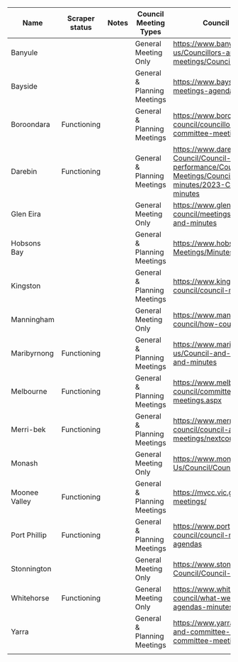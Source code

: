 |Name         |Scraper status|Notes|Council Meeting Types      |Council Meeting Agenda Page Link                                                                                                                                                                   |General Meeting Schedule Link                                                                                               |Slug         |FIELD8|
|-------------|--------------|-----|---------------------------|---------------------------------------------------------------------------------------------------------------------------------------------------------------------------------------------------|----------------------------------------------------------------------------------------------------------------------------|-------------|------|
|Banyule      |              |     |General Meeting Only       |https://www.banyule.vic.gov.au/About-us/Councillors-and-Council-meetings/Council-meetings/Council-meeting-agendas-and-minutes                                                                      |https://www.banyule.vic.gov.au/About-us/Councillors-and-Council-meetings/Council-meetings                                   |banyule      |      |
|Bayside      |              |     |General & Planning Meetings|https://www.bayside.vic.gov.au/council/council-meetings-agendas-and-minutes                                                                                                                        |https://www.bayside.vic.gov.au/council/council-meetings-agendas-and-minutes                                                 |bayside      |      |
|Boroondara   | Functioning  |     |General & Planning Meetings|https://www.boroondara.vic.gov.au/about-council/councillors-and-meetings/council-and-committee-meetings                                                                                            |https://www.boroondara.vic.gov.au/about-council/councillors-and-meetings/council-and-committee-meetings/2023-meeting-dates  |boroondara   |      |
|Darebin      | Functioning  |     |General & Planning Meetings|https://www.darebin.vic.gov.au/About-Council/Council-structure-and-performance/Council-and-Committee-Meetings/Council-meetings/Meeting-agendas-and-minutes/2023-Council-meeting-agendas-and-minutes|https://www.darebin.vic.gov.au/councilmeetings                                                                              |darebin      |      |
|Glen Eira    |              |     |General Meeting Only       |https://www.gleneira.vic.gov.au/about-council/meetings-and-agendas/council-agendas-and-minutes                                                                                                     |https://www.gleneira.vic.gov.au/about-council/meetings-and-agendas/council-meeting-information                              |glen_eira    |      |
|Hobsons Bay  |              |     |General & Planning Meetings|https://www.hobsonsbay.vic.gov.au/Council/Council-Meetings/Minutes-and-Agendas                                                                                                                     |https://www.hobsonsbay.vic.gov.au/Council/Council-Meetings/Council-meeting-timetable                                        |hobsons_bay  |      |
|Kingston     |              |     |General & Planning Meetings|https://www.kingston.vic.gov.au/council/your-council/council-meetings/agendas-and-minutes                                                                                                          |https://www.kingston.vic.gov.au/council/your-council/council-meetings/upcoming-council-meetings                             |kingston     |      |
|Manningham   |              |     |General Meeting Only       |https://www.manningham.vic.gov.au/about-council/how-council-works/council-meetings                                                                                                                 |https://www.manningham.vic.gov.au/about-council/how-council-works/council-meetings                                          |manningham   |      |
|Maribyrnong  | Functioning  |     |General & Planning Meetings|https://www.maribyrnong.vic.gov.au/About-us/Council-and-committee-meetings/Agendas-and-minutes                                                                                                     |https://www.maribyrnong.vic.gov.au/About-us/Council-and-committee-meetings/2023-Schedule-of-Meeting-Dates                   |maribyrnong  |      |
|Melbourne    | Functioning  |     |General & Planning Meetings|https://www.melbourne.vic.gov.au/about-council/committees-meetings/Pages/upcoming-meetings.aspx                                                                                                    |https://www.melbourne.vic.gov.au/about-council/committees-meetings/Pages/upcoming-meetings.aspx                             |melbourne    |      |
|Merri-bek    | Functioning  |     |General & Planning Meetings|https://www.merri-bek.vic.gov.au/my-council/council-and-committee-meetings/council-meetings/nextcouncilmeetingagenda/#autoAnchor2                                                                  |https://www.merri-bek.vic.gov.au/my-council/council-and-committee-meetings/council-meetings/council-meeting-dates-locations/|merri_bek    |      |
|Monash       |              |     |General Meeting Only       |https://www.monash.vic.gov.au/About-Us/Council/Council-Meetings/Agendas-Minutes                                                                                                                    |https://www.monash.vic.gov.au/About-Us/Council/Council-Meetings/Council-Meetings-Schedule                                   |monash       |      |
|Moonee Valley| Functioning  |     |General & Planning Meetings|https://mvcc.vic.gov.au/my-council/council-meetings/                                                                                                                                               |https://mvcc.vic.gov.au/my-council/council-meetings/                                                                        |moonee-valley|      |
|Port Phillip | Functioning  |     |General & Planning Meetings|https://www.portphillip.vic.gov.au/about-the-council/council-meetings/2023-meetings-and-agendas                                                                                                    |https://www.portphillip.vic.gov.au/about-the-council/council-meetings/2023-timetable-council-meetings                       |port_phillip |      |
|Stonnington  |              |     |General Meeting Only       |https://www.stonnington.vic.gov.au/About/About-Council/Council-meetings/Minutes-and-agendas                                                                                                        |https://www.stonnington.vic.gov.au/About/About-Council/Council-meetings/Council-meeting-calendar                            |stonnington  |      |
|Whitehorse   | Functioning  |     |General Meeting Only       |https://www.whitehorse.vic.gov.au/about-council/what-we-do/meetings/council-meeting-agendas-minutes                                                                                                |https://www.whitehorse.vic.gov.au/about-council/what-we-do/meetings/council-meeting-dates                                   |whitehorse   |      |
|Yarra        |              |     |General & Planning Meetings|https://www.yarracity.vic.gov.au/about-us/council-and-committee-meetings/upcoming-council-and-committee-meetings                                                                                   |https://www.yarracity.vic.gov.au/about-us/council-and-committee-meetings/upcoming-council-and-committee-meetings            |yarra        |      |                                                                                                                                                                     |                                                                                                                            |             |      |
|             |              |     |                           |                                                                                                                                                                                                   |                                                                                                                            |             |      |
